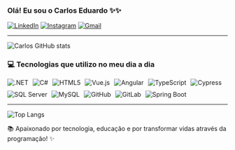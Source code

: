 ### Olá! Eu sou o Carlos Eduardo ✨✨

[![LinkedIn](https://img.shields.io/badge/LinkedIn-0077B5?style=for-the-badge&logo=linkedin&logoColor=white)](https://www.linkedin.com/in/carlos-eduardo-rodrigues-nogueira-dantas-788a85238/?trk=opento_sprofile_topcard) 
[![Instagram](https://img.shields.io/badge/Instagram-E4405F?style=for-the-badge&logo=instagram&logoColor=white)](https://www.instagram.com/kadu_rodrigues10/)
[![Gmail](https://img.shields.io/badge/outlook-D14836?style=for-the-badge&logo=outlook&logoColor=white)](https://outlook.live.com/mail/0/)

---

![Carlos GitHub stats](https://github-readme-stats.vercel.app/api?username=CarlosEduardo&show_icons=true&theme=radical)

### 💻 Tecnologias que utilizo no meu dia a dia

<div style="display: flex; flex-wrap: wrap; gap: 10px;">
    <img alt=".NET" src="https://img.shields.io/badge/.NET-5C2D91?style=for-the-badge&logo=.net&logoColor=white" />
    <img alt="C#" src="https://img.shields.io/badge/C%23-239120?style=for-the-badge&logo=c-sharp&logoColor=white" />
    <img alt="HTML5" src="https://img.shields.io/badge/HTML5-E34F26?style=for-the-badge&logo=HTML5&logoColor=white" />
    <img alt="Vue.js" src="https://img.shields.io/badge/Vue.js-35495E?style=for-the-badge&logo=vue.js&logoColor=4FC08D" />
    <img alt="Angular" src="https://img.shields.io/badge/Angular-DD0031?style=for-the-badge&logo=angular&logoColor=white" />
    <img alt="TypeScript" src="https://img.shields.io/badge/TypeScript-007ACC?style=for-the-badge&logo=typescript&logoColor=white" />
    <img alt="Cypress" src="https://img.shields.io/badge/Cypress-43853D?style=for-the-badge&logo=CYPRESS&logoColor=white" />
    <img alt="SQL Server" src="https://img.shields.io/badge/SQL%20Server-CC2927?style=for-the-badge&logo=microsoft-sql-server&logoColor=white" />
    <img alt="MySQL" src="https://img.shields.io/badge/MySQL-4479A1?style=for-the-badge&logo=mysql&logoColor=white" />
    <img alt="GitHub" src="https://img.shields.io/badge/GitHub-181717?style=for-the-badge&logo=github&logoColor=white" />
    <img alt="GitLab" src="https://img.shields.io/badge/GitLab-FC6D26?style=for-the-badge&logo=gitlab&logoColor=white" />
    <img alt="Spring Boot" src="https://img.shields.io/badge/Spring%20Boot-6DB33F?style=for-the-badge&logo=spring-boot&logoColor=white" />
</div>

---

![Top Langs](https://github-readme-stats.vercel.app/api/top-langs/?username=CarlosEduardo&layout=compact&theme=radical)

📚 Apaixonado por tecnologia, educação e por transformar vidas através da programação! ✨
